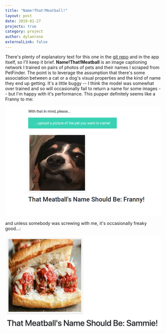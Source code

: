 ```yaml
---
title: "Name!That!Meatball!"
layout: post
date: 2019-01-27
projects: true
category: project
author: dylanrose
externalLink: false
---
```


There's plenty of explanatory text for this one in the [git repo](https://github.com/Hamcastle/Name-That-Meatball-) and in the app itself, so I'll keep it brief. **Name!That!Meatball** is an image captioning network I trained on pairs of photos of pets and their names I scraped from PetFinder. The point is to leverage the assumption that there's some association between a cat or a dog's visual properties and the kind of name they end up getting. It's a little buggy -- I think the model was somewhat over trained and so will occasionally fail to return a name for some images -- but I'm happy with it's performance. This pupper definitely seems like a Franny to me:

![example_one](/assets/images/ntm/example_output.png)

and unless somebody was screwing with me, it's occasionally freaky good...:

![example_two](/assets/images/ntm/freaky_example.png)

